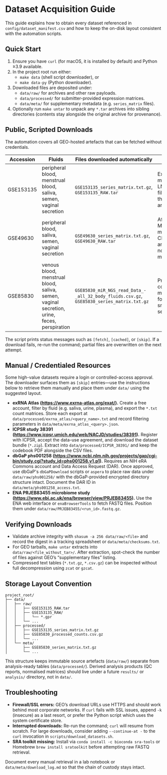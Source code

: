 # Dataset Acquisition Guide

This guide explains how to obtain every dataset referenced in `config/dataset_manifest.csv` and how to keep the on-disk layout consistent with the automation scripts.

## Quick Start

1. Ensure you have `curl` (for macOS, it is installed by default) and Python ≥3.9 available.
2. In the project root run either:
   - `make data` (shell script downloader), or
   - `make data-py` (Python downloader).
3. Downloaded files are deposited under:
   - `data/raw/` for archives and other raw payloads.
   - `data/processed/` for submitter-provided expression matrices.
   - `data/meta/` for supplementary metadata (e.g. `series_matrix` files).
4. Optionally run `make untar` to unpack any `*.tar` archives into sibling directories (contents stay alongside the original archive for provenance).

## Public, Scripted Downloads

The automation covers all GEO-hosted artefacts that can be fetched without credentials.

| Accession | Fluids | Files downloaded automatically | Notes |
| --- | --- | --- | --- |
| GSE153135 | peripheral blood, menstrual blood, saliva, semen, vaginal secretion | `GSE153135_series_matrix.txt.gz`, `GSE153135_RAW.tar` | Exiqon miRCURY LNA GPR files within the raw archive.
| GSE49630 | peripheral blood, saliva, semen, vaginal secretion | `GSE49630_series_matrix.txt.gz`, `GSE49630_RAW.tar` | Affymetrix Multispecies miRNA-3 CEL files and RMA-normalised matrix.
| GSE85830 | venous blood, menstrual blood, saliva, semen, vaginal secretion, urine, feces, perspiration | `GSE85830_miR_NGS_read_Data_-_all_32_body_fluids.csv.gz`, `GSE85830_series_matrix.txt.gz` | Processed counts plus metadata for Illumina small RNA-seq study.

The script prints status messages such as `[fetch]`, `[cached]`, or `[skip]`. If a download fails, re-run the command; partial files are overwritten on the next attempt.

## Manual / Credentialed Resources

Some high-value datasets require a login or controlled-access approval. The downloader surfaces them as `[skip]` entries—use the instructions below to retrieve them manually and place them under `data/` using the suggested layout.

- **exRNA Atlas (https://www.exrna-atlas.org/exat/).** Create a free account, filter by fluid (e.g. saliva, urine, plasma), and export the `*.txt` count matrices. Store each export at `data/processed/exrna_atlas/<query_name>.txt` and record filtering parameters in `data/meta/exrna_atlas_<query>.json`.
- **ICPSR study 38391 (https://www.icpsr.umich.edu/web/NACJD/studies/38391).** Register with ICPSR, accept the data-use agreement, and download the dataset bundle (`*.zip`). Extract into `data/processed/ICPSR_38391/` and keep the codebook PDF alongside the CSV files.
- **dbGaP phs001258 (https://www.ncbi.nlm.nih.gov/projects/gap/cgi-bin/study.cgi?study_id=phs001258.v1.p1).** Requires an NIH eRA Commons account and Data Access Request (DAR). Once approved, use dbGaP's `dbGaPDownload` scripts or `aspera` to place raw data under `data/raw/phs001258/` with the dbGaP-provided encrypted directory structure intact. Document the DAR ID in `data/meta/phs001258_access.txt`.
- **ENA PRJEB83455 microbiome study (https://www.ebi.ac.uk/ena/browser/view/PRJEB83455).** Use the ENA web interface or `enaBrowserTools` to fetch FASTQ files. Position them under `data/raw/PRJEB83455/<run_id>.fastq.gz`.

## Verifying Downloads

- Validate archive integrity with `shasum -a 256 data/raw/<file>` and record the digest in a tracking spreadsheet or `data/meta/checksums.txt`.
- For GEO tarballs, `make untar` extracts into `data/raw/<file_without_tar>/`. After extraction, spot-check the number of files against GEO’s “supplementary files” listing.
- Compressed text tables (`*.txt.gz`, `*.csv.gz`) can be inspected without full decompression using `zcat` or `gzcat`.

## Storage Layout Convention

```
project_root/
├── data/
│   ├── raw/
│   │   ├── GSE153135_RAW.tar
│   │   ├── GSE153135_RAW/
│   │   │   └── *.gpr
│   │   └── ...
│   ├── processed/
│   │   ├── GSE153135_series_matrix.txt.gz
│   │   ├── GSE85830_processed_counts.csv.gz
│   │   └── ...
│   └── meta/
│       ├── GSE85830_series_matrix.txt.gz
│       └── ...
```

This structure keeps immutable source artefacts (`data/raw/`) separate from analysis-ready tables (`data/processed/`). Derived analysis products (QC reports, normalised matrices) should live under a future `results/` or `analysis/` directory, not in `data/`.

## Troubleshooting

- **Firewall/SSL errors:** GEO’s download URLs use HTTPS and should work behind most corporate networks. If `curl` fails with SSL issues, append `-k` (insecure) as a last resort, or prefer the Python script which uses the system certificate store.
- **Interrupted downloads:** Re-run the command; `curl` will resume from scratch. For large downloads, consider adding `--continue-at -` to the `curl` invocation in `scripts/download_datasets.sh`.
- **SRA toolkit missing:** Install via `conda install -c bioconda sra-tools` or Homebrew `brew install sratoolkit` before attempting raw FASTQ retrieval.

Document every manual retrieval in a lab notebook or `data/meta/download_log.md` so that the chain of custody stays intact.
